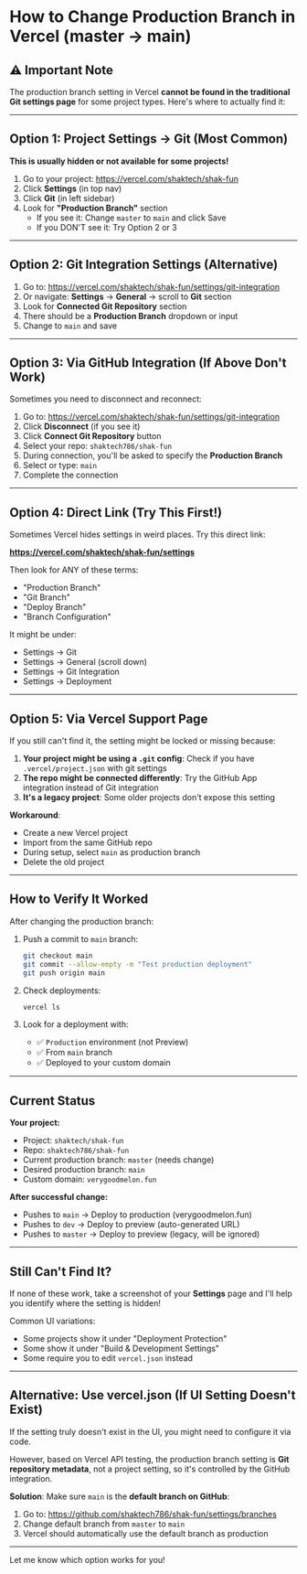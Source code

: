 # How to Change Production Branch in Vercel (master → main)

## ⚠️ Important Note
The production branch setting in Vercel **cannot be found in the traditional Git settings page** for some project types. Here's where to actually find it:

---

## Option 1: Project Settings → Git (Most Common)

**This is usually hidden or not available for some projects!**

1. Go to your project: https://vercel.com/shaktech/shak-fun
2. Click **Settings** (in top nav)
3. Click **Git** (in left sidebar)
4. Look for **"Production Branch"** section
   - If you see it: Change `master` to `main` and click Save
   - If you DON'T see it: Try Option 2 or 3

---

## Option 2: Git Integration Settings (Alternative)

1. Go to: https://vercel.com/shaktech/shak-fun/settings/git-integration
2. Or navigate: **Settings** → **General** → scroll to **Git** section
3. Look for **Connected Git Repository** section
4. There should be a **Production Branch** dropdown or input
5. Change to `main` and save

---

## Option 3: Via GitHub Integration (If Above Don't Work)

Sometimes you need to disconnect and reconnect:

1. Go to: https://vercel.com/shaktech/shak-fun/settings/git-integration
2. Click **Disconnect** (if you see it)
3. Click **Connect Git Repository** button
4. Select your repo: `shaktech786/shak-fun`
5. During connection, you'll be asked to specify the **Production Branch**
6. Select or type: `main`
7. Complete the connection

---

## Option 4: Direct Link (Try This First!)

Sometimes Vercel hides settings in weird places. Try this direct link:

**https://vercel.com/shaktech/shak-fun/settings**

Then look for ANY of these terms:
- "Production Branch"
- "Git Branch"
- "Deploy Branch"
- "Branch Configuration"

It might be under:
- Settings → Git
- Settings → General (scroll down)
- Settings → Git Integration
- Settings → Deployment

---

## Option 5: Via Vercel Support Page

If you still can't find it, the setting might be locked or missing because:

1. **Your project might be using a `.git` config**: Check if you have `.vercel/project.json` with git settings
2. **The repo might be connected differently**: Try the GitHub App integration instead of Git integration
3. **It's a legacy project**: Some older projects don't expose this setting

**Workaround**:
- Create a new Vercel project
- Import from the same GitHub repo
- During setup, select `main` as production branch
- Delete the old project

---

## How to Verify It Worked

After changing the production branch:

1. Push a commit to `main` branch:
   ```bash
   git checkout main
   git commit --allow-empty -m "Test production deployment"
   git push origin main
   ```

2. Check deployments:
   ```bash
   vercel ls
   ```

3. Look for a deployment with:
   - ✅ `Production` environment (not Preview)
   - ✅ From `main` branch
   - ✅ Deployed to your custom domain

---

## Current Status

**Your project:**
- Project: `shaktech/shak-fun`
- Repo: `shaktech786/shak-fun`
- Current production branch: `master` (needs change)
- Desired production branch: `main`
- Custom domain: `verygoodmelon.fun`

**After successful change:**
- Pushes to `main` → Deploy to production (verygoodmelon.fun)
- Pushes to `dev` → Deploy to preview (auto-generated URL)
- Pushes to `master` → Deploy to preview (legacy, will be ignored)

---

## Still Can't Find It?

If none of these work, take a screenshot of your **Settings** page and I'll help you identify where the setting is hidden!

Common UI variations:
- Some projects show it under "Deployment Protection"
- Some show it under "Build & Development Settings"
- Some require you to edit `vercel.json` instead

---

## Alternative: Use vercel.json (If UI Setting Doesn't Exist)

If the setting truly doesn't exist in the UI, you might need to configure it via code.

However, based on Vercel API testing, the production branch setting is **Git repository metadata**, not a project setting, so it's controlled by the GitHub integration.

**Solution**: Make sure `main` is the **default branch on GitHub**:

1. Go to: https://github.com/shaktech786/shak-fun/settings/branches
2. Change default branch from `master` to `main`
3. Vercel should automatically use the default branch as production

---

Let me know which option works for you!

